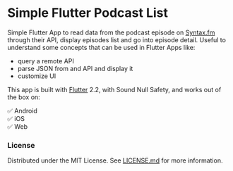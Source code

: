 # Simple Flutter Podcast List

Simple Flutter App to read data from the podcast episode on [Syntax.fm](https://syntax.fm/) through their API, display episodes list and go into episode detail. Useful to understand some concepts that can be used in Flutter Apps like:

- query a remote API
- parse JSON from and API and display it
- customize UI

This app is built with [Flutter](https://flutter.dev/) 2.2, with Sound Null Safety, and works out of the box on:

:white_check_mark: Android<br>
:white_check_mark: iOS<br>
:white_check_mark: Web<br>

### License

Distributed under the MIT License. See [LICENSE.md](LICENSE.md) for more information.

